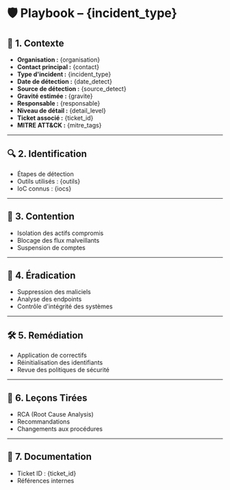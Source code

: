 # 🛡️ Playbook – {incident_type}

## 📌 1. Contexte
- **Organisation :** {organisation}
- **Contact principal :** {contact}
- **Type d'incident :** {incident_type}
- **Date de détection :** {date_detect}
- **Source de détection :** {source_detect}
- **Gravité estimée :** {gravite}
- **Responsable :** {responsable}
- **Niveau de détail :** {detail_level}
- **Ticket associé :** {ticket_id}
- **MITRE ATT&CK :** {mitre_tags}

---

## 🔍 2. Identification
- Étapes de détection
- Outils utilisés : {outils}
- IoC connus :
{iocs}

---

## 🧯 3. Contention
- Isolation des actifs compromis
- Blocage des flux malveillants
- Suspension de comptes

---

## 🧹 4. Éradication
- Suppression des maliciels
- Analyse des endpoints
- Contrôle d'intégrité des systèmes

---

## 🛠️ 5. Remédiation
- Application de correctifs
- Réinitialisation des identifiants
- Revue des politiques de sécurité

---

## 📘 6. Leçons Tirées
- RCA (Root Cause Analysis)
- Recommandations
- Changements aux procédures

---

## 📑 7. Documentation
- Ticket ID : {ticket_id}
- Références internes